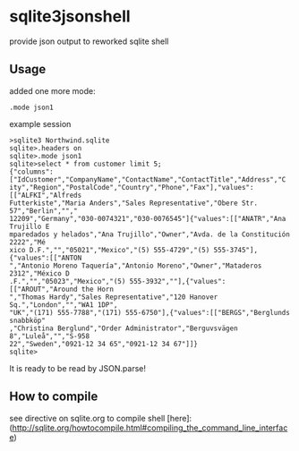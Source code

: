 # sqlite3jsonshell
provide json output to reworked sqlite shell

## Usage
added one more mode:

```
.mode json1
```

example session

```
>sqlite3 Northwind.sqlite
sqlite>.headers on
sqlite>.mode json1
sqlite>select * from customer limit 5;
{"columns":["IdCustomer","CompanyName","ContactName","ContactTitle","Address","C
ity","Region","PostalCode","Country","Phone","Fax"],"values":[["ALFKI","Alfreds
Futterkiste","Maria Anders","Sales Representative","Obere Str. 57","Berlin","","
12209","Germany","030-0074321","030-0076545"]{"values":[["ANATR","Ana Trujillo E
mparedados y helados","Ana Trujillo","Owner","Avda. de la Constitución 2222","Mé
xico D.F.","","05021","Mexico","(5) 555-4729","(5) 555-3745"],{"values":[["ANTON
","Antonio Moreno Taquería","Antonio Moreno","Owner","Mataderos  2312","México D
.F.","","05023","Mexico","(5) 555-3932",""],{"values":[["AROUT","Around the Horn
","Thomas Hardy","Sales Representative","120 Hanover Sq.","London","","WA1 1DP",
"UK","(171) 555-7788","(171) 555-6750"],{"values":[["BERGS","Berglunds snabbköp"
,"Christina Berglund","Order Administrator","Berguvsvägen  8","Luleå","","S-958
22","Sweden","0921-12 34 65","0921-12 34 67"]]}
sqlite>

```

It is ready to be read by JSON.parse!

## How to compile

see directive on sqlite.org to compile shell [here]:(http://sqlite.org/howtocompile.html#compiling_the_command_line_interface)

